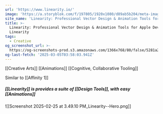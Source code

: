 ```yaml
---
url: 'https://www.linearity.io/'
image: 'https://a.storyblok.com/f/197805/1920x1080/d89ab5b204/meta-image-curve.png'
site_name: 'Linearity: Professional Vector Design & Animation Tools for Apple Devices'
title: >-
  Linearity: Professional Vector Design & Animation Tools for Apple Devices |
  Linearity
tags:
  - Creative
og_screenshot_url: >-
  https://og-screenshots-prod.s3.amazonaws.com/1366x768/80/false/5281a2db746af1a387b686868a974a8571bb76db20d7ba7bae522db749c25589.jpeg
og-last-fetch: '2025-03-05T03:58:03.941Z'
---
```

[[Creative Arts]]
[[Animations]]
[[Cognitive, Collaborative Tooling]]

Similar to [[Affinity 1]]

##### [[Linearity]] is provides a suite of [[Design Tools]], with easy [[Animations]]
![[Screenshot 2025-02-25 at 3.49.10 PM_Linearity--Hero.png]]
